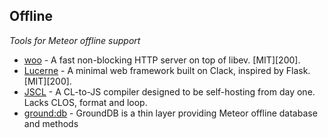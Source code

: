 
## Offline
*Tools for Meteor offline support*

* [woo](https://github.com/fukamachi/woo) - A fast non-blocking HTTP server on top of libev. [MIT][200].
* [Lucerne](https://github.com/eudoxia0/lucerne) - A minimal web framework built on Clack, inspired by Flask. [MIT][200].
* [JSCL](https://github.com/jscl-project/jscl) - A CL-to-JS compiler designed to be self-hosting from day one. Lacks CLOS, format and loop.
* [ground:db](https://github.com/GroundMeteor/db) - GroundDB is a thin layer providing Meteor offline database and methods
